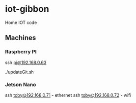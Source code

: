 # iot-gibbon

Home IOT code



## Machines

### Raspberry PI
ssh pi@192.168.0.63

./updateGit.sh 

### Jetson Nano
ssh toby@192.168.0.71 - ethernet
ssh toby@192.168.0.72 - wifi

